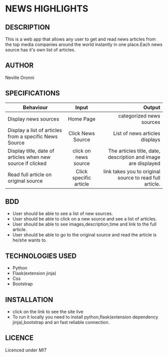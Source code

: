 # NEWS HIGHLIGHTS

## DESCRIPTION
This is a web app that allows any user to get and read news articles from the top media companies around the world instantly in one place.Each news source has it's own list of articles.

## AUTHOR
Neville Oronni

## SPECIFICATIONS
| Behaviour | Input | Output |
| --------------- | :----------:| --------: |
|Display news sources | Home Page | categorized news sources  |
|Display a list of articles from a specific News Source | Click  News Source | List of news articles displays |
|Display title, date of articles when new source if clicked | click on news source | The articles title, date, description and image are displayed |
|Read full article on original source| Click specific article | link takes you to original source to read full article.|

## BDD
* User should be able to see a list of new sources.
* User should be able to click on a new source and see a list of articles.
* User should be able to see images,description,time and link to
the full article.
* User should be able to go to the original source and read the article is he/she wants to.

## TECHNOLOGIES USED
* Python
* Flask(extension jinja)
* Css
* Bootstrap

## INSTALLATION
* click on the link []() to see the site live
* To run it locally you need to install python,flask(extension dependency jinja),bootstrap and an fast reliable connection.

## LICENCE
Licenced under *MIT*
